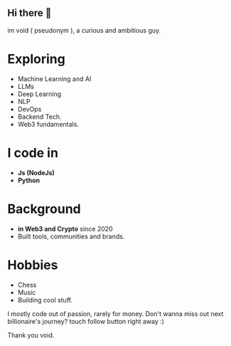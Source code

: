 ## Hi there 👋
im void ( pseudonym ), a curious and ambitious guy.

# Exploring
- Machine Learning and AI
- LLMs
- Deep Learning
- NLP
- DevOps 
- Backend Tech.
- Web3 fundamentals.

# I code in 
- **Js (NodeJs)**
- **Python**

# Background
- **in Web3 and Crypto** since 2020
- Built tools, communities and brands.


# Hobbies 
- Chess
- Music
- Building cool stuff.

I mostly code out of passion, rarely for money. 
Don't wanna miss out next billionaire's journey? touch follow button right away :)


Thank you
void.

